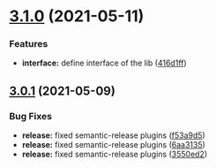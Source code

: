 # [3.1.0](https://gitlab.com/focusgroup/focus/compare/v3.0.1...v3.1.0) (2021-05-11)


### Features

* **interface:** define interface of the lib ([416d1ff](https://gitlab.com/focusgroup/focus/commit/416d1ff62833eb81c0b2180aad958726b2deba3b))

## [3.0.1](https://gitlab.com/awesome-ddp/focus/compare/v3.0.0...v3.0.1) (2021-05-09)


### Bug Fixes

* **release:** fixed semantic-release plugins ([f53a9d5](https://gitlab.com/awesome-ddp/focus/commit/f53a9d5250a6900d01836dfcda80d7e582925562))
* **release:** fixed semantic-release plugins ([6aa3135](https://gitlab.com/awesome-ddp/focus/commit/6aa31352511c51cfb159c91dc438777c30ccba41))
* **release:** fixed semantic-release plugins ([3550ed2](https://gitlab.com/awesome-ddp/focus/commit/3550ed2f484d851336c1ee169b35703607c67c7b))
